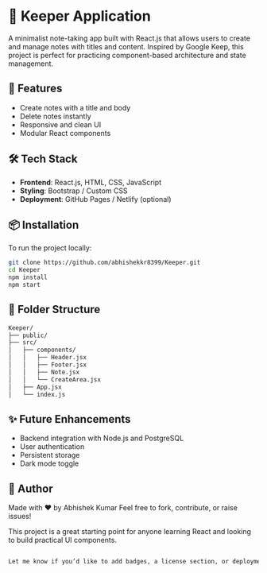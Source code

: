 # 📝 Keeper Application

A minimalist note-taking app built with React.js that allows users to create and manage notes with titles and content. Inspired by Google Keep, this project is perfect for practicing component-based architecture and state management.

## 🚀 Features

- Create notes with a title and body  
- Delete notes instantly  
- Responsive and clean UI  
- Modular React components  

## 🛠️ Tech Stack

- **Frontend**: React.js, HTML, CSS, JavaScript  
- **Styling**: Bootstrap / Custom CSS  
- **Deployment**: GitHub Pages / Netlify (optional)  

## 📦 Installation

To run the project locally:

```bash
git clone https://github.com/abhishekkr8399/Keeper.git
cd Keeper
npm install
npm start
```

## 📁 Folder Structure

```bash
Keeper/
├── public/
├── src/
│   ├── components/
│   │   ├── Header.jsx
│   │   ├── Footer.jsx
│   │   ├── Note.jsx
│   │   └── CreateArea.jsx
│   ├── App.jsx
│   └── index.js
```

## ✨ Future Enhancements

- Backend integration with Node.js and PostgreSQL
- User authentication
- Persistent storage
- Dark mode toggle

## 🙌 Author
Made with ❤️ by Abhishek Kumar Feel free to fork, contribute, or raise issues!

This project is a great starting point for anyone learning React and looking to build practical UI components.

```bash

Let me know if you’d like to add badges, a license section, or deployment instructions for GitHub Pages or Netlify. I can help polish it even further!
```
